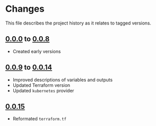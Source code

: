 # Changes
This file describes the project history as it relates to tagged versions.

## [0.0.0](.) to [0.0.8](.)
- Created early versions

## [0.0.9](.) to [0.0.14](.)
- Improved descriptions of variables and outputs
- Updated Terraform version
- Updated `kubernetes` provider

## [0.0.15](.)
- Reformated `terraform.tf`
